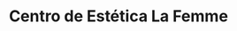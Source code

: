 ---
title: "Centro de Estética La Femme"
url: /santiago-de-compostela/centro-de-estetica-la-femme/
shop: Kosmetik
---
